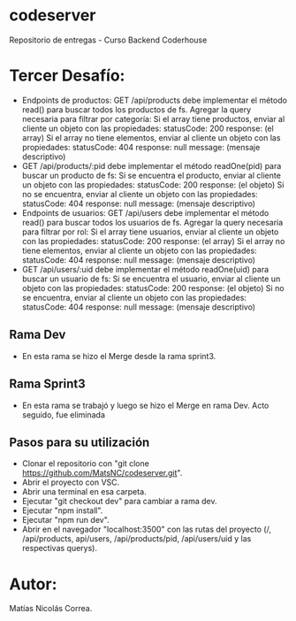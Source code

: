 # codeserver
Repositorio de entregas - Curso Backend Coderhouse

# Tercer Desafío:
- Endpoints de productos:
GET /api/products debe implementar el método read() para buscar todos los productos de fs. Agregar la query necesaria para filtrar por categoría:
Si el array tiene productos, enviar al cliente un objeto con las propiedades:
statusCode: 200
response: (el array)
Si el array no tiene elementos, enviar al cliente un objeto con las propiedades:
statusCode: 404
response: null
message: (mensaje descriptivo)
- GET /api/products/:pid debe implementar el método readOne(pid) para buscar un producto de fs:
Si se encuentra el producto, enviar al cliente un objeto con las propiedades:
statusCode: 200
response: (el objeto)
Si no se encuentra, enviar al cliente un objeto con las propiedades:
statusCode: 404
response: null
message: (mensaje descriptivo)
- Endpoints de usuarios:
GET /api/users debe implementar el método read() para buscar todos los usuarios de fs. Agregar la query necesaria para filtrar por rol:
Si el array tiene usuarios, enviar al cliente un objeto con las propiedades:
statusCode: 200
response: (el array)
Si el array no tiene elementos, enviar al cliente un objeto con las propiedades:
statusCode: 404
response: null
message: (mensaje descriptivo)
- GET /api/users/:uid debe implementar el método readOne(uid) para buscar un usuario de fs:
Si se encuentra el usuario, enviar al cliente un objeto con las propiedades:
statusCode: 200
response: (el objeto)
Si no se encuentra, enviar al cliente un objeto con las propiedades:
statusCode: 404
response: null
message: (mensaje descriptivo)


## Rama Dev
- En esta rama se hizo el Merge desde la rama sprint3.

## Rama Sprint3
- En esta rama se trabajó y luego se hizo el Merge en rama Dev. Acto seguido, fue eliminada

## Pasos para su utilización
- Clonar el repositorio con 
"git clone https://github.com/MatsNC/codeserver.git".
- Abrir el proyecto con VSC.
- Abrir una terminal en esa carpeta.
- Ejecutar "git checkout dev" para cambiar a rama dev.
- Ejecutar "npm install".
- Ejecutar "npm run dev".
- Abrir en el navegador "localhost:3500" con las rutas del proyecto (/, /api/products, api/users, /api/products/pid, /api/users/uid y las respectivas querys).

# Autor:
Matías Nicolás Correa.